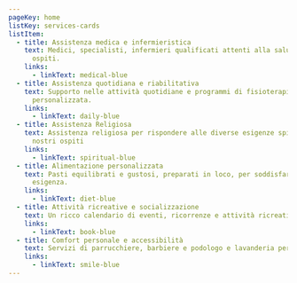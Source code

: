 ```yaml
---
pageKey: home
listKey: services-cards
listItem:
  - title: Assistenza medica e infermieristica
    text: Medici, specialisti, infermieri qualificati attenti alla salute dei nostri
      ospiti.
    links:
      - linkText: medical-blue
  - title: Assistenza quotidiana e riabilitativa
    text: Supporto nelle attività quotidiane e programmi di fisioterapia
      personalizzata.
    links:
      - linkText: daily-blue
  - title: Assistenza Religiosa
    text: Assistenza religiosa per rispondere alle diverse esigenze spirituali dei
      nostri ospiti
    links:
      - linkText: spiritual-blue
  - title: Alimentazione personalizzata
    text: Pasti equilibrati e gustosi, preparati in loco, per soddisfare ogni
      esigenza.
    links:
      - linkText: diet-blue
  - title: Attività ricreative e socializzazione
    text: Un ricco calendario di eventi, ricorrenze e attività ricreative
    links:
      - linkText: book-blue
  - title: Comfort personale e accessibilità
    text: Servizi di parrucchiere, barbiere e podologo e lavanderia personalizzata.
    links:
      - linkText: smile-blue
---
```

